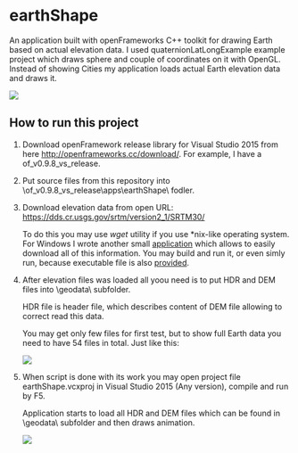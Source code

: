 # earthShape
An application built with openFrameworks C++ toolkit for drawing Earth based on actual elevation data. I used quaternionLatLongExample example project which draws sphere and couple of coordinates on it with OpenGL. Instead of showing Cities my application loads actual Earth elevation data and draws it.

![](https://optiklab.github.io/blog/img/earthShapeResult.jpg)

How to run this project
-----------------------

1. Download openFramework release library for Visual Studio 2015 from here http://openframeworks.cc/download/. For example, I have a of_v0.9.8_vs_release.

2. Put source files from this repository into \of_v0.9.8_vs_release\apps\earthShape\ fodler.

3. Download elevation data from open URL: https://dds.cr.usgs.gov/srtm/version2_1/SRTM30/

   To do this you may use *wget* utility if you use *nix-like operating system. For Windows I wrote another small [application](https://github.com/optiklab/DirCopierApp) which allows to easily download all of this information. You may build and run it, or even simly run, because executable file is also [provided](https://github.com/optiklab/DirCopierApp/tree/master/DirCopierApp/bin/Release).

4. After elevation files was loaded all yoou need is to put HDR and DEM files into \geodata\ subfolder. 

   HDR file is header file, which describes content of DEM file allowing to correct read this data.

   You may get only few files for first test, but to show full Earth data you need to have 54 files in total. Just like this:

   ![](https://optiklab.github.io/blog/img/earthShape.JPG)


5. When script is done with its work you may open project file earthShape.vcxproj in Visual Studio 2015 (Any version), compile and run by F5.

   Application starts to load all HDR and DEM files which can be found in \geodata\ subfolder and then draws animation.
   
   ![](https://optiklab.github.io/blog/img/earthShape1.jpg)
